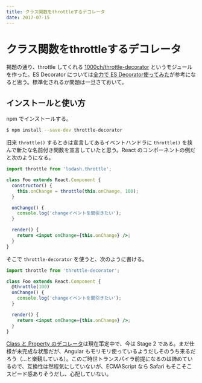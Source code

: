 ```yaml
---
title: クラス関数をthrottleするデコレータ
date: 2017-07-15
---
```


# クラス関数をthrottleするデコレータ

掲題の通り、throttle してくれる [1000ch/throttle-decorator](https://github.com/1000ch/throttle-decorator) というモジュールを作った。ES Decorator については[全力で ES Decorator使ってみた](http://qiita.com/mizchi/items/6bdf9d100f564a5c5b08)が参考になると思う。標準化されるか問題は一旦さておいて。

## インストールと使い方

npm でインストールする。

```bash
$ npm install --save-dev throttle-decorator
```

旧来 `throttle()` するときは宣言してあるイベントハンドラに `throttle()` を挟んで新たな名前付き関数を宣言していたと思う。React のコンポーネントの例だと次のようになる。

```jsx
import throttle from 'lodash.throttle';

class Foo extends React.Component {
  constructor() {
    this.onChange = throttle(this.onChange, 100);
  }

  onChange() {
    console.log('changeイベントを間引きたい');
  }

  render() {
    return <input onChange={this.onChange} />;
  }
}
```

そこで `throttle-decorator` を使うと、次のように書ける。

```jsx
import throttle from 'throttle-decorator';

class Foo extends React.Component {  
  @throttle(100)
  onChange() {
    console.log('changeイベントを間引きたい');
  }

  render() {
    return <input onChange={this.onChange} />;
  }
}
```

[Class と Property のデコレータ](https://github.com/tc39/proposal-decorators)は現在策定中で、今は Stage 2 である。まだ仕様が未完成な状態だが、Angular もモリモリ使っているようだしそのうち来るだろう（…と楽観している）。このご時世トランスパイラ前提になるのは諦めているので、互換性は然程気にしていないが、ECMAScript なら Safari もそこそこスピード感ありそうだし、心配していない。
